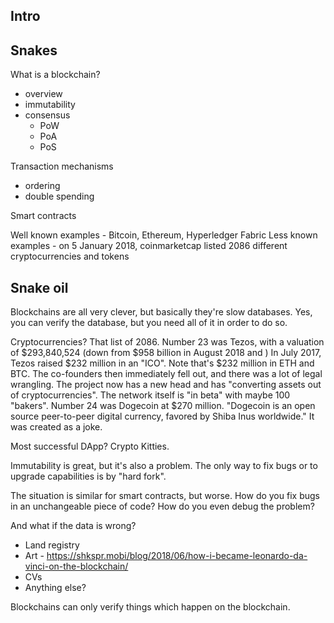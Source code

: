 ## Intro


## Snakes

What is a blockchain? 
* overview
* immutability
* consensus
  * PoW
  * PoA
  * PoS

Transaction mechanisms
* ordering
* double spending

Smart contracts

Well known examples - Bitcoin, Ethereum, Hyperledger Fabric
Less known examples - on 5 January 2018, coinmarketcap listed 2086 different cryptocurrencies and tokens

## Snake oil

Blockchains are all very clever, but basically they're slow databases. Yes, you can verify the database, but you need all of it in order to do so.

Cryptocurrencies? That list of 2086.  Number 23 was Tezos, with a valuation of $293,840,524 (down from $958 billion in August 2018 and ) In July 2017, Tezos raised $232 million in an "ICO". Note that's $232 million in ETH and BTC. The co-founders then immediately fell out, and there was a lot of legal wrangling.  The project now has a new head and has "converting assets out of cryptocurrencies".  The network itself is "in beta" with maybe 100 "bakers". 
Number 24 was Dogecoin at $270 million. "Dogecoin is an open source peer-to-peer digital currency, favored by Shiba Inus worldwide." It was created as a joke.

Most successful DApp?  Crypto Kitties.

Immutability is great, but it's also a problem. The only way to fix bugs or to upgrade capabilities is by "hard fork".

The situation is similar for smart contracts, but worse. How do you fix bugs in an unchangeable piece of code? How do you even debug the problem?

And what if the data is wrong?
* Land registry 
* Art - https://shkspr.mobi/blog/2018/06/how-i-became-leonardo-da-vinci-on-the-blockchain/
* CVs
* Anything else?

Blockchains can only verify things which happen on the blockchain.
